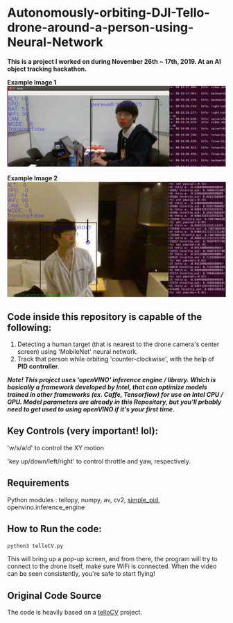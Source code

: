 # Autonomously-orbiting-DJI-Tello-drone-around-a-person-using-Neural-Network
**This is a project I worked on during November 26th ~ 17th, 2019. At an AI object tracking hackathon.**

**Example Image 1**
![Trial Image 1](./pics/8-45-trial.PNG)

**Example Image 2**
![Trial Image 2](./pics/yawcontrol-1.PNG)

## Code inside this repository is capable of the following:

1. Detecting a human target (that is nearest to the drone camera's center screen) using 'MobileNet' neural network.
2. Track that person while orbiting 'counter-clockwise', with the help of **PID controller**.

***Note! This project uses 'openVINO' inference engine / library. Which is basically a framework developed by Intel, that can optimize models trained in other frameworks (ex. Caffe, Tensorflow) for use on Intel CPU / GPU. Model parameters are already in this Repository, but you'll prbably need to get used to using openVINO if it's your first time.***

## Key Controls (very important! lol):
'w/s/a/d' to control the XY motion

'key up/down/left/right' to control throttle and yaw, respectively.

## Requirements

Python modules : tellopy, numpy, av, cv2, [simple_pid](github.com/m-lundberg/simple-pid), openvino.inference_engine

## How to Run the code:

`python3 telloCV.py`

This will bring up a pop-up screen, and from there, the program will try to connect to the drone itself, make sure WiFi is connected.
When the video can be seen consistently, you're safe to start flying!

## Original Code Source

The code is heavily based on a [telloCV](https://github.com/Ubotica/telloCV) project.

